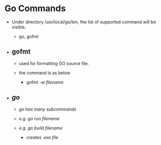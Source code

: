 # Go Commands

- Under directory /usr/local/go/bin, the list of supported command will be visible.

    - go, gofmt
- gofmt
    -
    - used for formatting GO source file.
    - the command is as below
    
        -   gofmt -w <em> filename

- go
    - 
    - go has many subcommands
    - e.g. go run <em> filename
    - e.g. go build <em> filename

        - creates .exe file
    